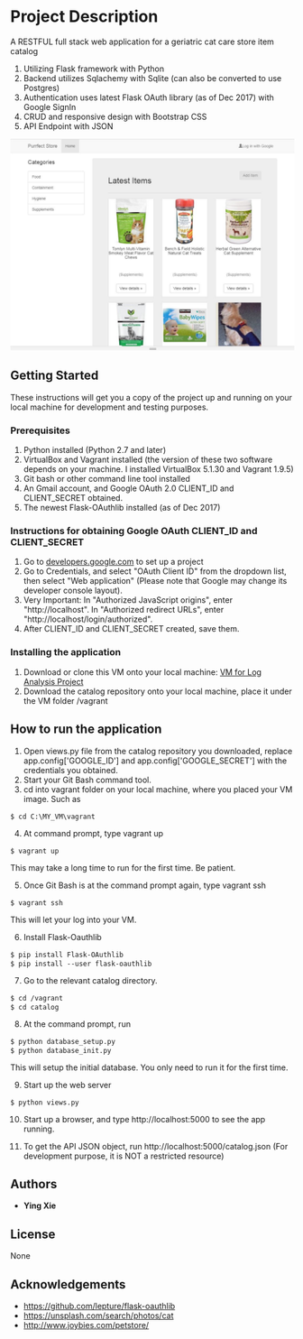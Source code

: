 # Project Description

A RESTFUL full stack web application for a geriatric cat care store item catalog
1. Utilizing Flask framework with Python
2. Backend utilizes Sqlachemy with Sqlite (can also be converted to use Postgres)
3. Authentication uses latest Flask OAuth library (as of Dec 2017) with Google SignIn
4. CRUD and responsive design with Bootstrap CSS
5. API Endpoint with JSON

![alt text](app_screenshot.jpg)

## Getting Started

These instructions will get you a copy of the project up and running on your local machine for development and testing purposes.

### Prerequisites

1. Python installed (Python 2.7 and later)
2. VirtualBox and Vagrant installed (the version of these two software depends on your machine. I installed VirtualBox 5.1.30 and Vagrant 1.9.5)
3. Git bash or other command line tool installed
4. An Gmail account, and Google OAuth 2.0 CLIENT_ID and CLIENT_SECRET obtained.
5. The newest Flask-OAuthlib installed (as of Dec 2017)

### Instructions for obtaining Google OAuth CLIENT_ID and CLIENT_SECRET

1. Go to [developers.google.com](https://console.developers.google.com/) to set up a project
2. Go to Credentials, and select "OAuth Client ID" from the dropdown list, then select "Web application" (Please note that Google may change its developer console layout).
3. Very Important: In "Authorized JavaScript origins", enter "http://localhost". In "Authorized redirect URLs", enter "http://localhost/login/authorized".
4. After CLIENT_ID and CLIENT_SECRET created, save them.

### Installing the application

1. Download or clone this VM onto your local machine: [VM for Log Analysis Project](http://github.com/udacity/fullstack-nanodegree-vm)
2. Download the catalog repository onto your local machine, place it under the VM folder /vagrant

## How to run the application

1. Open views.py file from the catalog repository you downloaded, replace app.config['GOOGLE_ID'] and app.config['GOOGLE_SECRET'] with the credentials you obtained.
2. Start your Git Bash command tool.
3. cd into vagrant folder on your local machine, where you placed your VM image. Such as

```
$ cd C:\MY_VM\vagrant
```

4. At command prompt, type vagrant up

```
$ vagrant up
```

This may take a long time to run for the first time. Be patient.

5. Once Git Bash is at the command prompt again, type vagrant ssh

```
$ vagrant ssh
```
This will let your log into your VM.

6. Install Flask-Oauthlib

```
$ pip install Flask-OAuthlib
$ pip install --user flask-oauthlib
```

7. Go to the relevant catalog directory.

```
$ cd /vagrant
$ cd catalog
```

8. At the command prompt, run

```
$ python database_setup.py
$ python database_init.py
```

This will setup the initial database. You only need to run it for the first time.

9. Start up the web server

```
$ python views.py
```

10. Start up a browser, and type http://localhost:5000 to see the app running.

11. To get the API JSON object, run http://localhost:5000/catalog.json (For development purpose, it is NOT a restricted resource)


## Authors

* **Ying Xie**

## License

None

## Acknowledgements

* https://github.com/lepture/flask-oauthlib
* https://unsplash.com/search/photos/cat
* http://www.joybies.com/petstore/

